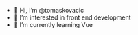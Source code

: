 - 👋 Hi, I’m @tomaskovacic
- 👀 I’m interested in front end development
- 🌱 I’m currently learning Vue

<!---
tomaskovacic/tomaskovacic is a ✨ special ✨ repository because its `README.md` (this file) appears on your GitHub profile.
You can click the Preview link to take a look at your changes.
--->
